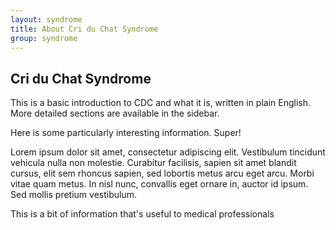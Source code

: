 ```yaml
---
layout: syndrome
title: About Cri du Chat Syndrome
group: syndrome
---
```


## Cri du Chat Syndrome

This is a basic introduction to CDC and what it is, written in plain English. More detailed sections are available in the sidebar.

<div class='alert alert-info'>
  Here is some particularly interesting information. Super!
</div>

Lorem ipsum dolor sit amet, consectetur adipiscing elit. Vestibulum tincidunt vehicula nulla non molestie. Curabitur facilisis, sapien sit amet blandit cursus, elit sem rhoncus sapien, sed lobortis metus arcu eget arcu. Morbi vitae quam metus. In nisl nunc, convallis eget ornare in, auctor id ipsum. Sed mollis pretium vestibulum.

<div class='alert alert-error'>
  This is a bit of information that's useful to medical professionals
</div>